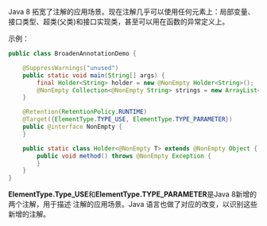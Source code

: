 Java 8 拓宽了注解的应用场景。现在注解几乎可以使用任何元素上：局部变量、接口类型、超类(父类)和接口实现类，甚至可以用在函数的异常定义上。

示例：

~~~java
public class BroadenAnnotationDemo {

    @SuppressWarnings("unused")
    public static void main(String[] args) {
        final Holder<String> holder = new @NonEmpty Holder<String>();
        @NonEmpty Collection<@NonEmpty String> strings = new ArrayList<>();
    }

    @Retention(RetentionPolicy.RUNTIME)
    @Target({ElementType.TYPE_USE, ElementType.TYPE_PARAMETER})
    public @interface NonEmpty {
    }

    public static class Holder<@NonEmpty T> extends @NonEmpty Object {
        public void method() throws @NonEmpty Exception {
        }
    }
}
~~~

**ElementType.Type_USE**和**ElementType.TYPE_PARAMETER**是Java 8新增的两个注解，用于描述 注解的应用场景。Java 语言也做了对应的改变，以识别这些新增的注解。